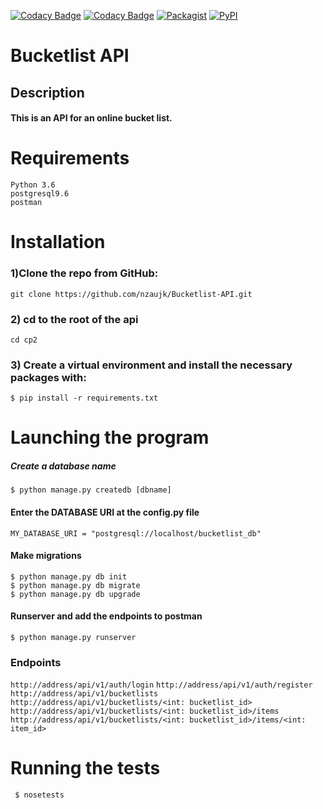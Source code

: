 [![Codacy Badge](https://api.codacy.com/project/badge/Grade/ffb700083f7c4eaa87879def9fb2b6b9)](https://www.codacy.com/app/nzaujk/Bucketlist-API?utm_source=github.com&amp;utm_medium=referral&amp;utm_content=nzaujk/Bucketlist-API&amp;utm_campaign=Badge_Grade)
[![Codacy Badge](https://api.codacy.com/project/badge/Coverage/ffb700083f7c4eaa87879def9fb2b6b9)](https://www.codacy.com/app/nzaujk/Bucketlist-API?utm_source=github.com&utm_medium=referral&utm_content=nzaujk/Bucketlist-API&utm_campaign=Badge_Coverage)
[![Packagist](https://img.shields.io/packagist/l/doctrine/orm.svg)]()
[![PyPI](https://img.shields.io/pypi/pyversions/Django.svg)]()
# Bucketlist API

## Description
#### This is an API for an online bucket list.


# Requirements
```
Python 3.6
postgresql9.6
postman
```

# Installation

### 1)Clone the repo from GitHub:

```
git clone https://github.com/nzaujk/Bucketlist-API.git

```


### 2) cd to the root of the api
```
cd cp2
```

### 3) Create a virtual environment and install the necessary packages with:
```
$ pip install -r requirements.txt
```

# Launching the program
##### Create a database name
```
$ python manage.py createdb [dbname]
```
#### Enter the DATABASE URI at the config.py file
```
MY_DATABASE_URI = "postgresql://localhost/bucketlist_db"
```
####  Make migrations

```
$ python manage.py db init
$ python manage.py db migrate
$ python manage.py db upgrade
```
#### Runserver and add the endpoints to postman
```
$ python manage.py runserver
```
### Endpoints
```http://address/api/v1/auth/login```
```http://address/api/v1/auth/register```
```http://address/api/v1/bucketlists```
```http://address/api/v1/bucketlists/<int: bucketlist_id>```
```http://address/api/v1/bucketlists/<int: bucketlist_id>/items```
```http://address/api/v1/bucketlists/<int: bucketlist_id>/items/<int: item_id>```

# Running the tests

```
 $ nosetests
```

